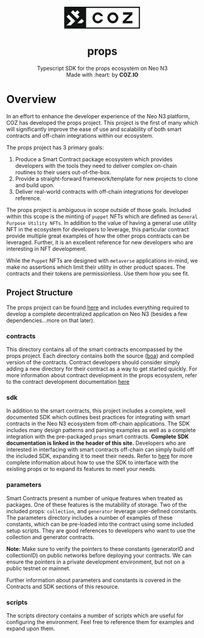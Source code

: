 <p align="center">
  <img
    src="https://raw.githubusercontent.com/CityOfZion/wallet-connect-sdk/develop/.github/resources/images/coz.png"
    width="200px;"></img>
</p>

<h1 align="center">props</h1>

<p align="center">
  Typescript SDK for the props ecosystem on Neo N3
  <br/> Made with :heart: by <b>COZ.IO</b>
</p>

# Overview

In an effort to enhance the developer experience of the Neo N3 platform, COZ has developed the props project.  This project is the first of many which
will significantly improve the ease of use and scalability of both smart contracts and off-chain integrations within our ecosystem.

The props project has 3 primary goals:
1. Produce a Smart Contract package ecosystem which provides developers with the tools they need to deliver complex on-chain routines to their users out-of-the-box.
2. Provide a straight-forward framework/template for new projects to clone and build upon.
3. Deliver real-world contracts with off-chain integrations for developer reference.

The props project is ambiguous in scope outside of those goals.  Included within this scope is the minting of `puppet` NFTs which
are defined as `General Purpose Utility NFTs`.  In addition to the value of having a general use utility NFT in the ecosystem for developers to leverage,
this particular contract provide multiple great examples of how the other props contracts can be leveraged.  Further, it is an excellent reference for
new developers who are interesting in NFT development.

While the `Puppet` NFTs are designed with `metaverse` applications in-mind, we make no assertions which limit their
utility in other product spaces.  The contracts and their tokens are permissionless.  Use them how you see fit.

## Project Structure
The props project can be found [here](https://github.com/CityOfZion/props) and includes everything required to develop
a complete decentralized application on Neo N3 (besides a few dependencies...more on that later).

### contracts
This directory contains all of the smart contracts encompassed by the props project.  Each directory contains both the
source ([boa](https://github.com/CityOfZion/neo3-boa)) and compiled version of the contracts.
Contract developers should consider simply adding a new directory for their contract as a way to get started quickly.
For more information about contract development in the props ecosystem, refer to the contract development
documentation [here](https://props.coz.io/d/docs/contracts/)

### sdk
In addition to the smart contracts, this project includes a complete, well documented SDK which outlines best practices for
integrating with smart contracts in the Neo N3 ecosystem from off-chain applications.  The SDK includes many design patterns and parsing examples as well as
a complete integration with the pre-packaged `props` smart contracts. **Complete SDK documentation is linked in the header of this site.**
Developers who are interested in interfacing with smart contracts off-chain can simply build off the included SDK, expanding it to meet their needs.
Refer to [here](https://props.coz.io/d/docs/sdk/ts/) for more complete information about how to use the SDK to interface with the existing props or to expand its
features to meet your needs.

### parameters
Smart Contracts present a number of unique features when treated as packages.  One of these features is the mutability of storage.
Two of the included props: `collection`, and `generator` leverage user-defined constants.  The parameters directory includes a number of examples of these constants, which can be
pre-loaded into the contract using some included setup scripts.  They are good references to developers who want to use the collection and generator contracts.

**Note:** Make sure to verify the pointers to these constants (generatorID and collectionID) on public networks before deploying your contracts.  We can ensure the pointers in a
private development environment, but not on a public testnet or mainnet.

Further information about parameters and constants is covered in the Contracts and SDK sections of this resource.

### scripts
The scripts directory contains a number of scripts which are useful for configuring the environment.  Feel free to reference them for examples and expand upon them.